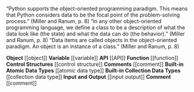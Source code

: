“Python supports the object-oriented programming paradigm. This means that Python considers data to be the focal point of the problem-solving process.” (Miller and Ranum, p. 8)
“in any other object-oriented programming language, we define a class to be a description of what the data look like (the state) and what the data can do (the behavior).” (Miller and Ranum, p. 8)
“Data items are called objects in the object-oriented paradigm. An object is an instance of a class.” (Miller and Ranum, p. 8)

**Object** [[object]]
**Variable** [[variable]]
**API** [[API]]
**Function** [[function]]
**Control Structures** [[control structure]]
**Comments** [[comment]]
**Built-in Atomic Data Types** [[atomic data type]]
**Built-in Collection Data Types** [[collection data type]]
**Input and Output** [[input output]]
**Comment** [[comment]]
